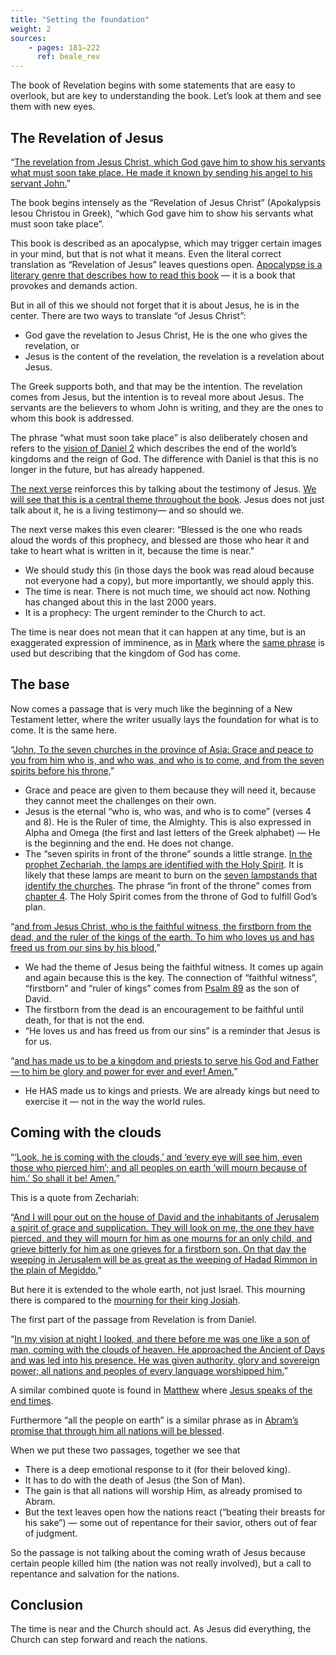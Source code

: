 ```yaml
---
title: "Setting the foundation"
weight: 2
sources: 
    - pages: 181–222
      ref: beale_rev
---
```


The book of Revelation begins with some statements that are easy to overlook, but are key to understanding the book. Let’s look at them and see them with new eyes.

## The Revelation of Jesus

<a name="33b5"></a>
“[The revelation from Jesus Christ, which God gave him to show his servants what must soon take place. He made it known by sending his angel to his servant John.](https://www.bibleserver.com/NIV/Revelation1%3A1)”

The book begins intensely as the “Revelation of Jesus Christ” (Apokalypsis Iesou Christou in Greek), “which God gave him to show his servants what must soon take place”.

This book is described as an apocalypse, which may trigger certain images in your mind, but that is not what it means. Even the literal correct translation as “Revelation of Jesus” leaves questions open. [Apocalypse is a literary genre that describes how to read this book](../../../../background/literature/expl/the-book-of-revelation-how-to-read-it) — it is a book that provokes and demands action.

But in all of this we should not forget that it is about Jesus, he is in the center. There are two ways to translate “of Jesus Christ”:

- God gave the revelation to Jesus Christ, He is the one who gives the revelation, or
- Jesus is the content of the revelation, the revelation is a revelation about Jesus.

The Greek supports both, and that may be the intention. The revelation comes from Jesus, but the intention is to reveal more about Jesus. The servants are the believers to whom John is writing, and they are the ones to whom this book is addressed.

The phrase “what must soon take place” is also deliberately chosen and refers to the [vision of Daniel 2](../../../../bible/daniel/expl/the-four-kingdoms-in-daniel) which describes the end of the world’s kingdoms and the reign of God. The difference with Daniel is that this is no longer in the future, but has already happened.

[The next verse](https://www.bibleserver.com/NIV/Revelation1%3A2) reinforces this by talking about the testimony of Jesus. [We will see that this is a central theme throughout the book](../../../../topics/power/short/the-power-of-testimony). Jesus does not just talk about it, he is a living testimony— and so should we.

The next verse makes this even clearer: “Blessed is the one who reads aloud the words of this prophecy, and blessed are those who hear it and take to heart what is written in it, because the time is near.”

- We should study this (in those days the book was read aloud because not everyone had a copy), but more importantly, we should apply this.
- The time is near. There is not much time, we should act now. Nothing has changed about this in the last 2000 years.
- It is a prophecy: The urgent reminder to the Church to act.

The time is near does not mean that it can happen at any time, but is an exaggerated expression of imminence, as in [Mark](https://www.bibleserver.com/NIV/Mark1%3A15) where the [same phrase](https://biblehub.com/interlinear/mark/1-15.htm) is used but describing that the kingdom of God has come.

## The base

<a name="65e2"></a>
Now comes a passage that is very much like the beginning of a New Testament letter, where the writer usually lays the foundation for what is to come. It is the same here.

“[John, To the seven churches in the province of Asia: Grace and peace to you from him who is, and who was, and who is to come, and from the seven spirits before his throne,](https://www.bibleserver.com/NIV/Revelation1%3A4)”

- Grace and peace are given to them because they will need it, because they cannot meet the challenges on their own.
- Jesus is the eternal “who is, who was, and who is to come” (verses 4 and 8). He is the Ruler of time, the Almighty. This is also expressed in Alpha and Omega (the first and last letters of the Greek alphabet) — He is the beginning and the end. He does not change.
- The “seven spirits in front of the throne” sounds a little strange. [In the prophet Zechariah, the lamps are identified with the Holy Spirit](https://www.bibleserver.com/NIV/Zechariah4%3A6). It is likely that these lamps are meant to burn on the [seven lampstands that identify the churches](https://www.bibleserver.com/NIV/Revelation1%3A20). The phrase “in front of the throne” comes from [chapter 4](https://www.bibleserver.com/NIV/Revelation4%3A5). The Holy Spirit comes from the throne of God to fulfill God’s plan.

“[and from Jesus Christ, who is the faithful witness, the firstborn from the dead, and the ruler of the kings of the earth. To him who loves us and has freed us from our sins by his blood,](https://www.bibleserver.com/NIV/Revelation1%3A5)”

- We had the theme of Jesus being the faithful witness. It comes up again and again because this is the key. The connection of “faithful witness”, “firstborn” and “ruler of kings” comes from [Psalm 89](https://www.bibleserver.com/NIV/Psalm89%3A19-32) as the son of David.
- The firstborn from the dead is an encouragement to be faithful until death, for that is not the end.
- “He loves us and has freed us from our sins” is a reminder that Jesus is for us.

“[and has made us to be a kingdom and priests to serve his God and Father — to him be glory and power for ever and ever! Amen.](https://www.bibleserver.com/NIV/Revelation1%3A6)”

- He HAS made us to kings and priests. We are already kings but need to exercise it — not in the way the world rules.

## Coming with the clouds

<a name="e267"></a>
“[‘Look, he is coming with the clouds,’ and ‘every eye will see him, even those who pierced him’; and all peoples on earth ‘will mourn because of him.’ So shall it be! Amen.](https://www.bibleserver.com/NIV/Revelation1%3A7)”

This is a quote from Zechariah:

“[And I will pour out on the house of David and the inhabitants of Jerusalem a spirit of grace and supplication. They will look on me, the one they have pierced, and they will mourn for him as one mourns for an only child, and grieve bitterly for him as one grieves for a firstborn son. On that day the weeping in Jerusalem will be as great as the weeping of Hadad Rimmon in the plain of Megiddo.](https://www.bibleserver.com/NIV/Zechariah12%3A10-11)”

But here it is extended to the whole earth, not just Israel. This mourning there is compared to the [mourning for their king Josiah](https://www.bibleserver.com/NIV/2%20Chronicles35%3A22-25).

The first part of the passage from Revelation is from Daniel.

“[In my vision at night I looked, and there before me was one like a son of man, coming with the clouds of heaven. He approached the Ancient of Days and was led into his presence. He was given authority, glory and sovereign power; all nations and peoples of every language worshipped him.](https://www.bibleserver.com/NIV/Daniel7%3A13-14)”

A similar combined quote is found in [Matthew](https://www.bibleserver.com/NIV/Matthew24%3A30) where [Jesus speaks of the end times](https://www.bibleserver.com/NIV/Matthew24%3A3).

Furthermore “all the people on earth” is a similar phrase as in [Abram’s promise that through him all nations will be blessed](https://www.bibleserver.com/NIV/Genesis12%3A3).

When we put these two passages, together we see that

- There is a deep emotional response to it (for their beloved king).
- It has to do with the death of Jesus (the Son of Man).
- The gain is that all nations will worship Him, as already promised to Abram.
- But the text leaves open how the nations react (“beating their breasts for his sake”) — some out of repentance for their savior, others out of fear of judgment.

So the passage is not talking about the coming wrath of Jesus because certain people killed him (the nation was not really involved), but a call to repentance and salvation for the nations.

## Conclusion

<a name="8d7d"></a>
The time is near and the Church should act. As Jesus did everything, the Church can step forward and reach the nations.
